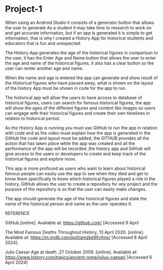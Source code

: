 # Project-1 
When using an Android Studio it consists of a generator button that allows the user to generate As a student it may take time to research to work on and get accurate information, but if an app is generated it is simple to get information, that is why I created a History App for historical students and educators that is fun and unexpected. 

 

The History App generates the age of the historical figures in comparison to the user, it has the Enter Age and Name button that allows the user to enter the age and name of the historical figures, it also has a clear button so the user can renter another age and name. 

 

When the name and age is entered the app can generate and show result of the Historical figures who have passed away, what is shown on the layout of the history App must be shown in code for the app to run. 

 

The historical app will allow the users to have access to database of historical figures, users can search for famous historical figures, the app will show the ages of the different figures and content like images so users can engage with their historical figures and create their own timelines in relation to historical period. 

 

As the History App is running you must use GitHub to run the app in relation with code and as the video must explain how the app is generated in the GitHub the code and layout must be added, the GITHUB provides all the action that has taken place while the app  was created and all the performance of the app will be recorded ,the history app and GitHub will give access to the users or developers to create and keep track of the historical figures and explore more. 

 

This app is more profound as users who want to learn about historical famous people can easily use the app to see when they died and get to know them specifically to know which historical figures played a role in the history, GitHub allows the user to create a repository for any project and the purpose of the repository is so that the user can easily make changes. 

The app should generate the age of the historical figures and state the name of the historical person and name as the user operates it.   

 

 

 

REFERENCE 

GitHub.[online]. Available at: https://github.com/ [Accessed 9 April 

 The Most Famous Deaths Throughout History, 13 April 2020. [online]. Available at:  https://m.imdb.com/poll/amzke9Xvfms/ [Accessed 8 April 2024]. 

Julis Caesar Age at death ,27 October 2009. [online]. Available at: https://www.history.com/topics/ancient-rome/julius-caesar/ [Accessed 6 April 2024] 

 

 

  
